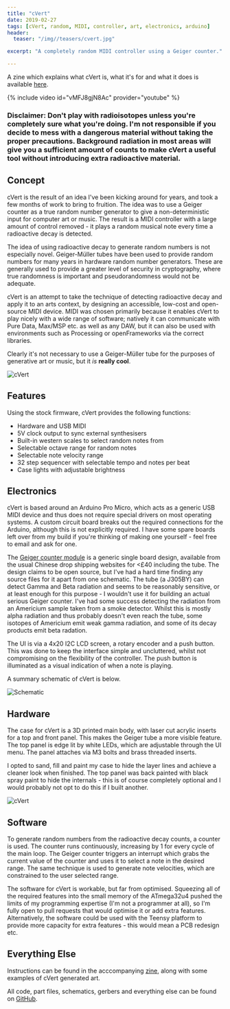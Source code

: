 ```yaml
---
title: "cVert"
date: 2019-02-27
tags: [cVert, random, MIDI, controller, art, electronics, arduino]
header:
  teaser: "/img//teasers/cvert.jpg"

excerpt: "A completely random MIDI controller using a Geiger counter."

---
```

A zine which explains what cVert is, what it's for and what it does is available [here](https://github.com/walkerdanny/cVert/blob/master/documentation/zine.pdf).

{% include video id="vMFJ8gjN8Ac" provider="youtube" %}

### Disclaimer: Don't play with radioisotopes unless you're completely sure what you're doing. I'm not responsible if you decide to mess with a dangerous material without taking the proper precautions. Background radiation in most areas will give you a sufficient amount of counts to make cVert a useful tool without introducing extra radioactive material.

## Concept

cVert is the result of an idea I've been kicking around for years, and took a few months of work to bring to fruition. The idea was to use a Geiger counter as a true random number generator to give a non-deterministic input for computer art or music. The result is a MIDI controller with a large amount of control removed - it plays a random musical note every time a radioactive decay is detected.

The idea of using radioactive decay to generate random numbers is not especially novel. Geiger-Müller tubes have been used to provide random numbers for many years in hardware random number generators. These are generally used to provide a greater level of security in cryptography, where true randomness is important and pseudorandomness would not be adequate.

cVert is an attempt to take the technique of detecting radioactive decay and apply it to an arts context, by designing an accessible, low-cost and open-source MIDI device. MIDI was chosen primarily because it enables cVert to play nicely with a wide range of software; natively it can communicate with Pure Data, Max/MSP etc. as well as any DAW, but it can also be used with environments such as Processing or openFrameworks via the correct libraries.

Clearly it's not necessary to use a Geiger-Müller tube for the purposes of generative art or music, but it *is* **really cool**.

<img src="{{ site.url }}{{ site.baseurl }}/img/cvert1.png" alt="cVert">


## Features

Using the stock firmware, cVert provides the following functions:
- Hardware and USB MIDI
- 5V clock output to sync external synthesisers
- Built-in western scales to select random notes from
- Selectable octave range for random notes
- Selectable note velocity range
- 32 step sequencer with selectable tempo and notes per beat
- Case lights with adjustable brightness


## Electronics

cVert is based around an Arduino Pro Micro, which acts as a generic USB MIDI device and thus does not require special drivers on most operating systems. A custom circuit board breaks out the required connections for the Arduino, although this is not explicitly required. I have some spare boards left over from my build if you're thinking of making one yourself - feel free to email and ask for one.

The [Geiger counter module](https://www.banggood.com/Assembled-DIY-Geiger-Counter-Kit-Module-Miller-Tube-GM-Tube-Nuclear-Radiation-Detector-p-1136883.html) is a generic single board design, available from the usual Chinese drop shipping websites for <£40 including the tube. The design claims to be open source, but I've had a hard time finding any source files for it apart from one schematic. The tube (a J305BY) can detect Gamma and Beta radiation and seems to be reasonably sensitive, or at least enough for this purpose - I wouldn't use it for building an actual serious Geiger counter. I've had some success detecting the radiation from an Americium sample taken from a smoke detector. Whilst this is mostly alpha radiation and thus probably doesn't even reach the tube, some isotopes of Americium emit weak gamma radiation, and some of its decay products emit beta radation.

The UI is via a 4x20 I2C LCD screen, a rotary encoder and a push button. This was done to keep the interface simple and uncluttered, whilst not compromising on the flexibility of the controller. The push button is illuminated as a visual indication of when a note is playing.

A summary schematic of cVert is below.

<img src="{{ site.url }}{{ site.baseurl }}/img/cvert-schematic.png" alt="Schematic">


## Hardware

The case for cVert is a 3D printed main body, with laser cut acrylic inserts for a top and front panel. This makes the Geiger tube a more visible feature. The top panel is edge lit by white LEDs, which are adjustable through the UI menu. The panel attaches via M3 bolts and brass threaded inserts.

I opted to sand, fill and paint my case to hide the layer lines and achieve a cleaner look when finished. The top panel was back painted with black spray paint to hide the internals - this is of course completely optional and I would probably not opt to do this if I built another.

<img src="{{ site.url }}{{ site.baseurl }}/img/cvert2.png" alt="cVert">


## Software

To generate random numbers from the radioactive decay counts, a counter is used. The counter runs continuously, increasing by 1 for every cycle of the main loop. The Geiger counter triggers an interrupt which grabs the current value of the counter and uses it to select a note in the desired range. The same technique is used to generate note velocities, which are constrained to the user selected range.

The software for cVert is workable, but far from optimised. Squeezing all of the required features into the small memory of the ATmega32u4 pushed the limits of my programming expertise (I'm not a programmer at all), so I'm fully open to pull requests that would optimise it or add extra features. Alternatively, the software could be used with the Teensy platform to provide more capacity for extra features - this would mean a PCB redesign etc.


## Everything Else

Instructions can be found in the acccompanying [zine](https://github.com/walkerdanny/cVert/blob/master/documentation/zine.pdf), along with some examples of cVert generated art.

All code, part files, schematics, gerbers and everything else can be found on [GitHub](https://github.com/walkerdanny/cvert).

